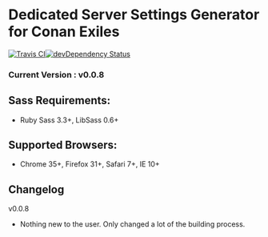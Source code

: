 # Dedicated Server Settings Generator for Conan Exiles

[![Travis CI](https://travis-ci.org/Xerrion/cfg-generator.svg?branch=dev)](https://travis-ci.org/Xerrion/cfg-generator)[![devDependency Status](https://david-dm.org/Xerrion/cfg-generator.svg)](https://david-dm.org/Dogfalo/materialize#info=devDependencies)

### Current Version : v0.0.8

## Sass Requirements:
- Ruby Sass 3.3+, LibSass 0.6+

## Supported Browsers:
- Chrome 35+, Firefox 31+, Safari 7+, IE 10+

## Changelog
v0.0.8
- Nothing new to the user. Only changed a lot of the building process.
